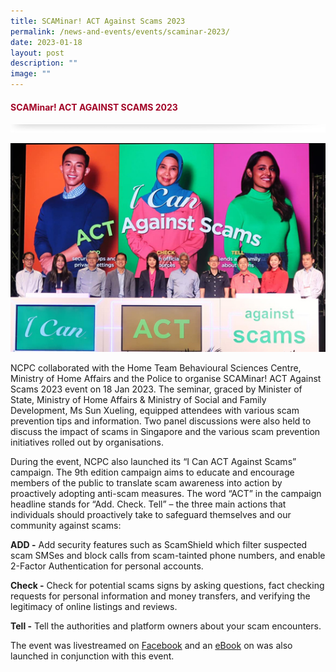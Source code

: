 ```yaml
---
title: SCAMinar! ACT Against Scams 2023
permalink: /news-and-events/events/scaminar-2023/
date: 2023-01-18
layout: post
description: ""
image: ""
---
```

#### <font style="color:#a20427;">SCAMinar! ACT AGAINST SCAMS 2023</font>

![](/images/About/header-border.png)

![](/images/Events/scaminar-1.jpg)

NCPC collaborated with the Home Team Behavioural Sciences Centre, Ministry of Home Affairs and the Police to organise SCAMinar! ACT Against Scams 2023 event on 18 Jan 2023. The seminar, graced by Minister of State, Ministry of Home Affairs &amp; Ministry of Social and Family Development, Ms Sun Xueling, equipped attendees with various scam prevention tips and information. Two panel discussions were also held to discuss the impact of scams in Singapore and the various scam prevention initiatives rolled out by organisations.

During the event, NCPC also launched its “I Can ACT Against Scams” campaign. The 9th edition campaign aims to educate and encourage members of the public to translate scam awareness into action by proactively adopting anti-scam measures. The word “ACT” in the campaign headline stands for “Add. Check. Tell” – the three main actions that individuals should proactively take to safeguard themselves and our community against scams:

**ADD -**&nbsp;Add security features such as ScamShield which filter suspected scam SMSes and block calls from scam-tainted phone numbers, and enable 2-Factor Authentication for personal accounts.

**Check -**&nbsp;Check for potential scams signs by asking questions, fact checking requests for personal information and money transfers, and verifying the legitimacy of online listings and reviews.

**Tell -**&nbsp;Tell the authorities and platform owners about your scam encounters.

The event was livestreamed on [Facebook](https://www.facebook.com/mhasingapore/videos/1147768472470229) and an [eBook](https://www.scamalert.sg/resources/gotscammed) on was also launched in conjunction with this event.